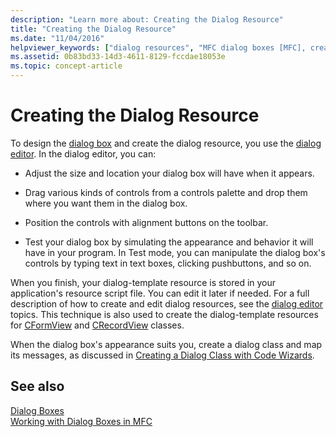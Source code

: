 ```yaml
---
description: "Learn more about: Creating the Dialog Resource"
title: "Creating the Dialog Resource"
ms.date: "11/04/2016"
helpviewer_keywords: ["dialog resources", "MFC dialog boxes [MFC], creating", "dialog templates [MFC], creating dialog resource", "templates [MFC], creating", "resources [MFC], creating dialog boxes", "MFC dialog boxes [MFC], dialog resource"]
ms.assetid: 0b83bd33-14d3-4611-8129-fccdae18053e
ms.topic: concept-article
---
```

# Creating the Dialog Resource

To design the [dialog box](dialog-boxes.md) and create the dialog resource, you use the [dialog editor](../windows/dialog-editor.md). In the dialog editor, you can:

- Adjust the size and location your dialog box will have when it appears.

- Drag various kinds of controls from a controls palette and drop them where you want them in the dialog box.

- Position the controls with alignment buttons on the toolbar.

- Test your dialog box by simulating the appearance and behavior it will have in your program. In Test mode, you can manipulate the dialog box's controls by typing text in text boxes, clicking pushbuttons, and so on.

When you finish, your dialog-template resource is stored in your application's resource script file. You can edit it later if needed. For a full description of how to create and edit dialog resources, see the [dialog editor](../windows/dialog-editor.md) topics. This technique is also used to create the dialog-template resources for [CFormView](reference/cformview-class.md) and [CRecordView](reference/crecordview-class.md) classes.

When the dialog box's appearance suits you, create a dialog class and map its messages, as discussed in [Creating a Dialog Class with Code Wizards](creating-a-dialog-class-with-code-wizards.md).

## See also

[Dialog Boxes](dialog-boxes.md)<br/>
[Working with Dialog Boxes in MFC](life-cycle-of-a-dialog-box.md)
